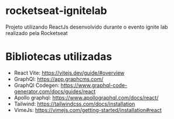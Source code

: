 # rocketseat-ignitelab
Projeto utilizando ReactJs desenvolvido durante o evento ignite lab realizado pela Rocketseat

# Bibliotecas utilizadas

- React Vite: https://vitejs.dev/guide/#overview
- GraphQl: https://app.graphcms.com/
- GraphQl Codegen: https://www.graphql-code-generator.com/docs/guides/react
- Apollo graphql: https://www.apollographql.com/docs/react/
- Tailwind: https://tailwindcss.com/docs/installation
- VimeJs: https://vimejs.com/getting-started/installation#react
